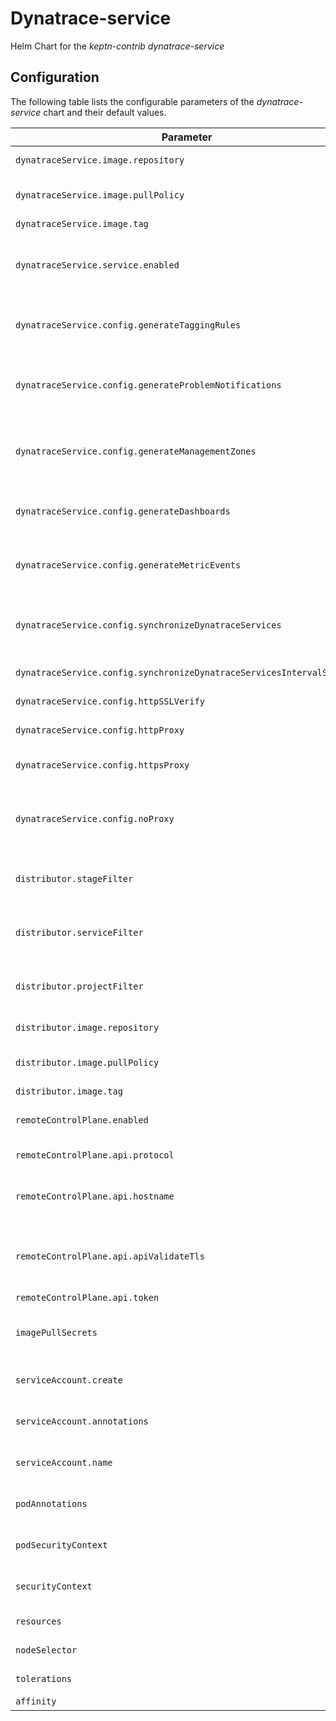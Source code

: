 
Dynatrace-service
===========

Helm Chart for the *keptn-contrib* *dynatrace-service*


## Configuration

The following table lists the configurable parameters of the *dynatrace-service* chart and their default values.

| Parameter                | Description             | Default        |
| ------------------------ | ----------------------- | -------------- |
| `dynatraceService.image.repository` | Container image name | `"docker.io/keptncontrib/dynatrace-service"` |
| `dynatraceService.image.pullPolicy` | Kubernetes image pull policy | `"IfNotPresent"` |
| `dynatraceService.image.tag` | Container tag | `""` |
| `dynatraceService.service.enabled` | Creates a kubernetes service for the *dynatrace-service* | `true` |
| `dynatraceService.config.generateTaggingRules` | Generate Tagging Rules in Dynatrace Tenant | `false` |
| `dynatraceService.config.generateProblemNotifications` | Generate Problem Notifications in Dynatrace Tenant | `false` |
| `dynatraceService.config.generateManagementZones` | Generate Management Zones in Dynatrace Tenant | `false` |
| `dynatraceService.config.generateDashboards` | Generate Dashboards in Dynatrace Tenant | `false` |
| `dynatraceService.config.generateMetricEvents` | Generate Metric Events in Dynatrace Tenant | `false` |
| `dynatraceService.config.synchronizeDynatraceServices` | Synchronize Service Entities between Dynatrace and Keptn | `true` |
| `dynatraceService.config.synchronizeDynatraceServicesIntervalSeconds` | Synchronization Interval | `300` |
| `dynatraceService.config.httpSSLVerify` | Verify HTTPS SSL certificates | `true` |
| `dynatraceService.config.httpProxy` | Proxy for HTTP requests | `""` |
| `dynatraceService.config.httpsProxy` | Proxy for HTTPS requests | `""` |
| `dynatraceService.config.noProxy` | Proxy exceptions for HTTP and HTTPS requests | `"127.0.0.1,mongodb-datastore,configuration-service,shipyard-controller"` |
| `distributor.stageFilter` | Sets the stage this *dynatrace-service* belongs to | `""` |
| `distributor.serviceFilter` | Sets the service this *dynatrace-service* belongs to | `""` |
| `distributor.projectFilter` | Sets the project this *dynatrace-service* belongs to | `""` |
| `distributor.image.repository` | Container image name | `"docker.io/keptn/distributor"` |
| `distributor.image.pullPolicy` | Kubernetes image pull policy | `"IfNotPresent"` |
| `distributor.image.tag` | Container tag | `""` |
| `remoteControlPlane.enabled` | Enables remote execution plane mode | `false` |
| `remoteControlPlane.api.protocol` | Used protocol (http, https | `"https"` |
| `remoteControlPlane.api.hostname` | Hostname of the control plane cluster (and port) | `""` |
| `remoteControlPlane.api.apiValidateTls` | Defines if the control plane certificate should be validated | `true` |
| `remoteControlPlane.api.token` | Keptn api token | `""` |
| `imagePullSecrets` | Secrets to use for container registry credentials | `[]` |
| `serviceAccount.create` | Enables the service account creation | `true` |
| `serviceAccount.annotations` | Annotations to add to the service account | `{}` |
| `serviceAccount.name` | The name of the service account to use. | `""` |
| `podAnnotations` | Annotations to add to the created pods | `{}` |
| `podSecurityContext` | Set the pod security context (e.g. `fsgroups`) | `{}` |
| `securityContext` | Set the security context (e.g. `runasuser`) | `{}` |
| `resources` | Resource limits and requests | `{}` |
| `nodeSelector` | Node selector configuration | `{}` |
| `tolerations` | Tolerations for the pods | `[]` |
| `affinity` | Affinity rules | `{}` |





